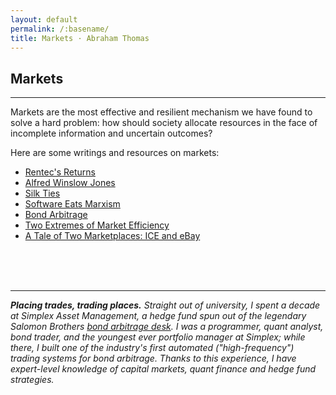 ```yaml
---
layout: default
permalink: /:basename/
title: Markets · Abraham Thomas
---
```


## Markets

----

Markets are the most effective and resilient mechanism we have found to solve a hard problem: how should society allocate resources in the face of incomplete information and uncertain outcomes?  

Here are some writings and resources on markets: 

* [Rentec's Returns](/rentecs-returns)
* [Alfred Winslow Jones](/alfred-winslow-jones)  
* [Silk Ties](/silk-ties)  
* [Software Eats Marxism](/software-eats-marxism)  
* [Bond Arbitrage](/bond-arbitrage)  
* [Two Extremes of Market Efficiency](/two-extremes-of-market-efficiency)  
* [A Tale of Two Marketplaces: ICE and eBay](/why-might-ice-bid-for-ebay)  
<!--* [Investing for Non-Professionals](/investing-for-non-professionals) -->


<br/>
<br/>
<br/>

----

<i><b>Placing trades, trading places.</b> Straight out of university, I spent a decade at Simplex Asset Management, a hedge fund spun out of the legendary Salomon Brothers [bond arbitrage desk](https://en.wikipedia.org/wiki/Liar%27s_Poker).  I was a programmer, quant analyst, bond trader, and the youngest ever portfolio manager at Simplex; while there, I built one of the industry's first automated ("high-frequency") trading systems for bond arbitrage.  Thanks to this experience, I have expert-level knowledge of capital markets, quant finance and hedge fund strategies.</i>